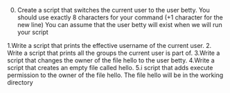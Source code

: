 0. Create a script that switches the current user to the user betty.
You should use exactly 8 characters for your command (+1 character for the new line)
You can assume that the user betty will exist when we will run your script

1.Write a script that prints the effective username of the current user.
2. Write a script that prints all the groups the current user is part of.
3.Write a script that changes the owner of the file hello to the user betty.
4.Write a script that creates an empty file called hello.
5.i script that adds execute permission to the owner of the file hello.
The file hello will be in the working directory
